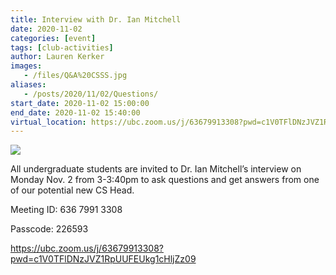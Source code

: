 ```yaml
---
title: Interview with Dr. Ian Mitchell
date: 2020-11-02
categories: [event]
tags: [club-activities]
author: Lauren Kerker
images:
   - /files/Q&A%20CSSS.jpg
aliases:
   - /posts/2020/11/02/Questions/
start_date: 2020-11-02 15:00:00
end_date: 2020-11-02 15:40:00
virtual_location: https://ubc.zoom.us/j/63679913308?pwd=c1V0TFlDNzJVZ1RpUUFEUkg1cHljZz09
---
```


![](/files/Q&A%20CSSS.jpg)

All undergraduate students are invited to Dr. Ian Mitchell’s interview on Monday Nov. 2 from 3-3:40pm
to ask questions and get answers from one of our potential new CS Head.



Meeting ID: 636 7991 3308


Passcode: 226593

https://ubc.zoom.us/j/63679913308?pwd=c1V0TFlDNzJVZ1RpUUFEUkg1cHljZz09
